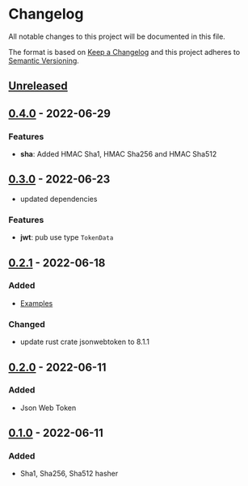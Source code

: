 # Changelog

All notable changes to this project will be documented in this file.

The format is based on [Keep a Changelog](http://keepachangelog.com/)
and this project adheres to [Semantic Versioning](http://semver.org/).

<!-- next-header -->

## [Unreleased]

## [0.4.0] - 2022-06-29
### Features
- **sha**: Added HMAC Sha1, HMAC Sha256 and HMAC Sha512

## [0.3.0] - 2022-06-23
- updated dependencies
### Features
- **jwt**: pub use type `TokenData`

## [0.2.1] - 2022-06-18
### Added
- [Examples](https://github.com/MedzikUser/rust-crypto-utils/tree/v0.2.1/examples)
### Changed
- update rust crate jsonwebtoken to 8.1.1

## [0.2.0] - 2022-06-11
### Added
- Json Web Token

## [0.1.0] - 2022-06-11
### Added
- Sha1, Sha256, Sha512 hasher

<!-- next-url -->
[Unreleased]: https://github.com/MedzikUser/rust-crypto-utils/compare/v0.4.0...HEAD
[0.4.0]: https://github.com/MedzikUser/rust-crypto-utils/commits/v0.4.0
[0.3.0]: https://github.com/MedzikUser/rust-crypto-utils/commits/v0.3.0
[0.2.1]: https://github.com/MedzikUser/rust-crypto-utils/commits/v0.2.1
[0.2.0]: https://github.com/MedzikUser/rust-crypto-utils/commits/v0.2.0
[0.1.0]: https://github.com/MedzikUser/rust-crypto-utils/commits/v0.1.0
